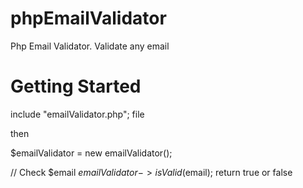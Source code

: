 # phpEmailValidator
Php Email Validator. Validate any email


# Getting Started

include "emailValidator.php"; file

then

$emailValidator = new emailValidator();


// Check $email
$emailValidator->isValid($email);
return true or false
